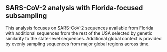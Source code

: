 ## SARS-CoV-2 analysis with Florida-focused subsampling
This analysis focuses on SARS-CoV-2 sequences available from Florida with additional sequences from the rest of the USA selected by genetic similarity to the state-level sequences. Additional global context is provided by evenly sampling sequences from major global regions across time.
